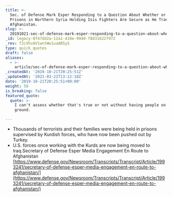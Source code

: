 ```yaml
---
title: >-
  Sec. of Defense Mark Esper Responding to a Question About Whether or Not
  Prisons in Northern Syria Holding Isis Fighters Are Secure as He Traveled to
  Afghanistan.
slug: >-
  20191021-sec-of-defense-mark-esper-responding-to-a-question-about-whether-or-not-prisons-in-northern-syria-holding-isis-fighters-are-secure-as-he-traveled-to-afghanistan
_id: legacy-8f47dd2a-12a1-410e-9940-f8d31622f972
_rev: f2cVhvAV1wntWw1uaAB5yS
type: quick_quotes
draft: false
aliases:
  - >-
    article/sec-of-defense-mark-esper-responding-to-a-question-about-whether-or-not-prisons-in-northern-syria-holding-isis-fighters-are-secure-as-he-traveled-to-afghanistan/
_createdAt: '2019-10-21T20:25:51Z'
_updatedAt: '2021-03-22T13:12:18Z'
date: '2019-10-21T20:25:51+00:00'
weight: 50
is_breaking: false
featured_quote:
  quote: >-
    I can't assess whether that's true or not without having people on the
    ground.

---
```

* Thousands of terrorists and their families were being held in prisons supervised by Kurdish forces, who have now been pushed out by Turkey.
* U.S. forces once working with the Kurds are now being moved to Iraq.Secretary of Defense Esper Media Engagement En Route to Afghanistan  
[https://www.defense.gov/Newsroom/Transcripts/Transcript/Article/1993241/secretary-of-defense-esper-media-engagement-en-route-to-afghanistan/](https://www.defense.gov/Newsroom/Transcripts/Transcript/Article/1993241/secretary-of-defense-esper-media-engagement-en-route-to-afghanistan/)